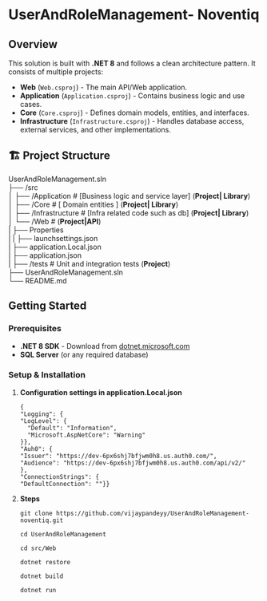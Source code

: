 # UserAndRoleManagement- Noventiq

## Overview

This solution is built with **.NET 8** and follows a clean architecture pattern. It consists of multiple projects:

- **Web** (`Web.csproj`) - The main API/Web application.
- **Application** (`Application.csproj`) - Contains business logic and use cases.
- **Core** (`Core.csproj`) - Defines domain models, entities, and interfaces.
- **Infrastructure** (`Infrastructure.csproj`) - Handles database access, external services, and other implementations.

## 🏗️ Project Structure

UserAndRoleManagement.sln  
├── /src  
│   ├── /Application # [Business logic and service layer] (**Project| Library**)  
│   ├── /Core # [ Domain entities ] (**Project| Library**)  
│   ├── /Infrastructure # [Infra related code such as db] (**Project| Library**)  
│   └── /Web #  (**Project|API**)   
|           ├── Properties  
|           |     ├── launchsettings.json    
|           ├── application.Local.json  
|           ├── application.json  
|
├── /tests  # Unit and integration tests (**Project**)   
├── UserAndRoleManagement.sln   
└── README.md
 





##  Getting Started

### Prerequisites

- **.NET 8 SDK** - Download from [dotnet.microsoft.com](https://dotnet.microsoft.com/)
- **SQL Server** (or any required database)



###  Setup & Installation
1. **Configuration settings in application.Local.json**
    ```
    { 
    "Logging": {
    "LogLevel": {
      "Default": "Information",
      "Microsoft.AspNetCore": "Warning"
    }},
    "Auh0": {
    "Issuer": "https://dev-6px6shj7bfjwm0h8.us.auth0.com/",
    "Audience": "https://dev-6px6shj7bfjwm0h8.us.auth0.com/api/v2/"
    }, 
    "ConnectionStrings": {
    "DefaultConnection": ""}}
    ```

2. **Steps**
   
   ```git clone https://github.com/vijaypandeyy/UserAndRoleManagement-noventiq.git```
   
   ```cd UserAndRoleManagement ```

   ```cd src/Web ```

   ```dotnet restore ```

   ```dotnet build ```

   ```dotnet run ```


